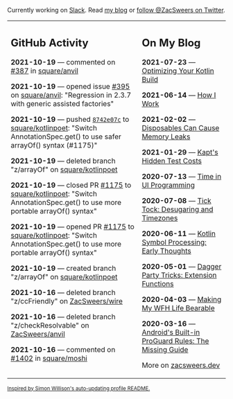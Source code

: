 Currently working on [Slack](https://slack.com/). Read [my blog](https://zacsweers.dev/) or [follow @ZacSweers on Twitter](https://twitter.com/ZacSweers).

<table><tr><td valign="top" width="60%">

## GitHub Activity
<!-- githubActivity starts -->
**2021-10-19** — commented on [#387](https://github.com/square/anvil/issues/387#issuecomment-947243860) in [square/anvil](https://api.github.com/repos/square/anvil)

**2021-10-19** — opened issue [#395](https://api.github.com/repos/square/anvil/issues/395) on [square/anvil](https://api.github.com/repos/square/anvil): "Regression in 2.3.7 with generic assisted factories"

**2021-10-19** — pushed [`8742e07c`](https://github.com/square/kotlinpoet/commit/8742e07c809adde749bfcd790f54ee86474a5d98) to [square/kotlinpoet](https://api.github.com/repos/square/kotlinpoet): "Switch AnnotationSpec.get() to use safer arrayOf() syntax (#1175)"

**2021-10-19** — deleted branch "z/arrayOf" on [square/kotlinpoet](https://api.github.com/repos/square/kotlinpoet)

**2021-10-19** — closed PR [#1175](https://api.github.com/repos/square/kotlinpoet/pulls/1175) to [square/kotlinpoet](https://api.github.com/repos/square/kotlinpoet): "Switch AnnotationSpec.get() to use more portable arrayOf() syntax"

**2021-10-19** — opened PR [#1175](https://api.github.com/repos/square/kotlinpoet/pulls/1175) to [square/kotlinpoet](https://api.github.com/repos/square/kotlinpoet): "Switch AnnotationSpec.get() to use more portable arrayOf() syntax"

**2021-10-19** — created branch "z/arrayOf" on [square/kotlinpoet](https://api.github.com/repos/square/kotlinpoet)

**2021-10-16** — deleted branch "z/ccFriendly" on [ZacSweers/wire](https://api.github.com/repos/ZacSweers/wire)

**2021-10-16** — deleted branch "z/checkResolvable" on [ZacSweers/anvil](https://api.github.com/repos/ZacSweers/anvil)

**2021-10-16** — commented on [#1402](https://github.com/square/moshi/issues/1402#issuecomment-944958055) in [square/moshi](https://api.github.com/repos/square/moshi)
<!-- githubActivity ends -->
</td><td valign="top" width="40%">

## On My Blog
<!-- blog starts -->
**2021-07-23** — [Optimizing Your Kotlin Build](https://www.zacsweers.dev/optimizing-your-kotlin-build/)

**2021-06-14** — [How I Work](https://www.zacsweers.dev/how-i-work/)

**2021-02-02** — [Disposables Can Cause Memory Leaks](https://www.zacsweers.dev/disposables-can-cause-memory-leaks/)

**2021-01-29** — [Kapt's Hidden Test Costs](https://www.zacsweers.dev/kapts-hidden-test-costs/)

**2020-07-13** — [Time in UI Programming](https://www.zacsweers.dev/time-in-ui/)

**2020-07-08** — [Tick Tock: Desugaring and Timezones](https://www.zacsweers.dev/ticktock-desugaring-timezones/)

**2020-06-11** — [Kotlin Symbol Processing: Early Thoughts](https://www.zacsweers.dev/kotlin-symbol-processor-early-thoughts/)

**2020-05-01** — [Dagger Party Tricks: Extension Functions](https://www.zacsweers.dev/dagger-party-tricks-extension-functions/)

**2020-04-03** — [Making My WFH Life Bearable](https://www.zacsweers.dev/making-wfh-life-bearable/)

**2020-03-16** — [Android's Built-in ProGuard Rules: The Missing Guide](https://www.zacsweers.dev/android-proguard-rules/)
<!-- blog ends -->
More on [zacsweers.dev](https://zacsweers.dev/)
</td></tr></table>

<sub><a href="https://simonwillison.net/2020/Jul/10/self-updating-profile-readme/">Inspired by Simon Willison's auto-updating profile README.</a></sub>